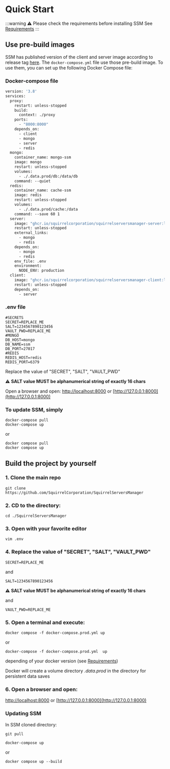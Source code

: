 # Quick Start

:::warning ⚠️ Please check the requirements before installing SSM
See [Requirements](/docs/requirements)
:::

## Use pre-build images

SSM has published version of the client and server image according to release tag [here](https://github.com/orgs/SquirrelCorporation/packages?repo_name=SquirrelServersManager).
The `docker-compose.yml` file use those pre-build image. To use them, you can set up the following Docker Compose file:
### Docker-compose file
```dockerfile
version: '3.8'
services:
  proxy:
    restart: unless-stopped
    build:
      context: ./proxy
    ports:
      - "8000:8000"
    depends_on:
      - client
      - mongo
      - server
      - redis
  mongo:
    container_name: mongo-ssm
    image: mongo
    restart: unless-stopped
    volumes:
      - ./.data.prod/db:/data/db
    command: --quiet
  redis:
    container_name: cache-ssm
    image: redis
    restart: unless-stopped
    volumes:
      - ./.data.prod/cache:/data
    command: --save 60 1
  server:
    image: "ghcr.io/squirrelcorporation/squirrelserversmanager-server:latest"
    restart: unless-stopped
    external_links:
      - mongo
      - redis
    depends_on:
      - mongo
      - redis
    env_file: .env
    environment:
      NODE_ENV: production
  client:
    image: "ghcr.io/squirrelcorporation/squirrelserversmanager-client:latest"
    restart: unless-stopped
    depends_on:
      - server
```

### .env file
```
#SECRETS
SECRET=REPLACE_ME
SALT=1234567890123456
VAULT_PWD=REPLACE_ME
#MONGO
DB_HOST=mongo
DB_NAME=ssm
DB_PORT=27017
#REDIS
REDIS_HOST=redis
REDIS_PORT=6379
```
Replace the value of "SECRET", "SALT", "VAULT_PWD"

⚠ **SALT value MUST be alphanumerical string of exactly 16 chars**

Open a browser and open:
[http://localhost:8000](http://localhost:8000) or [http://127.0.0.1:8000](http://127.0.0.1:8000)

### To update SSM, simply
```shell
docker-compose pull
docker-compose up
```
or
```shell
docker compose pull
docker compose up
```
## Build the project by yourself

### 1. Clone the main repo
```shell
git clone https://github.com/SquirrelCorporation/SquirrelServersManager
```
### 2. CD to the directory:
```shell
cd ./SquirrelServersManager
```
### 3. Open with your favorite editor
```shell
vim .env
```
### 4. Replace the value of "SECRET", "SALT", "VAULT_PWD"
```
SECRET=REPLACE_ME
```
and
```
SALT=1234567890123456
```
⚠ **SALT value MUST be alphanumerical string of exactly 16 chars**

and
```
VAULT_PWD=REPLACE_ME
```

### 5. Open a terminal and execute:
```shell
docker compose -f docker-compose.prod.yml up
```
or
```shell
docker-compose -f docker-compose.prod.yml  up
```
depending of your docker version (see [Requirements](/docs/requirements))

Docker will create a volume directory *.data.prod* in the directory for persistent data saves

### 6. Open a browser and open:

[http://localhost:8000](http://localhost:8000) or [http://127.0.0.1:8000](http://127.0.0.1:8000)

### Updating SSM

In SSM cloned directory:

```shell
git pull
```

```shell
docker-compose up
```

or

```shell
docker compose up --build
```
